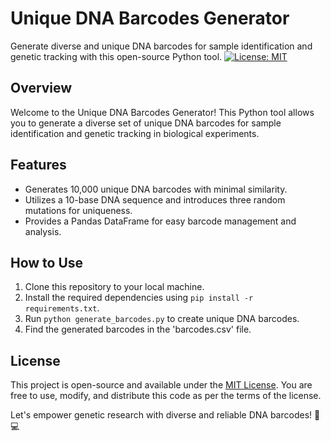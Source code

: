 
# Unique DNA Barcodes Generator
Generate diverse and unique DNA barcodes for sample identification and genetic tracking with this open-source Python tool.
[![License: MIT](https://img.shields.io/badge/License-MIT-yellow.svg)](https://opensource.org/licenses/MIT)

## Overview

Welcome to the Unique DNA Barcodes Generator! This Python tool allows you to generate a diverse set of unique DNA barcodes for sample identification and genetic tracking in biological experiments.

## Features

- Generates 10,000 unique DNA barcodes with minimal similarity.
- Utilizes a 10-base DNA sequence and introduces three random mutations for uniqueness.
- Provides a Pandas DataFrame for easy barcode management and analysis.

## How to Use

1. Clone this repository to your local machine.
2. Install the required dependencies using `pip install -r requirements.txt`.
3. Run `python generate_barcodes.py` to create unique DNA barcodes.
4. Find the generated barcodes in the 'barcodes.csv' file.

## License

This project is open-source and available under the [MIT License](LICENSE). You are free to use, modify, and distribute this code as per the terms of the license.

Let's empower genetic research with diverse and reliable DNA barcodes! 🧬💻
